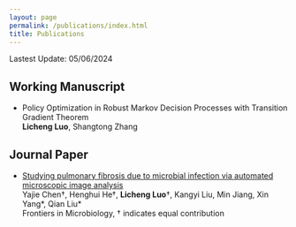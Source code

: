 ```yaml
---
layout: page
permalink: /publications/index.html
title: Publications
---
```


Lastest Update: 05/06/2024&nbsp; 

## Working Manuscript 

- Policy Optimization in Robust Markov Decision Processes with Transition Gradient Theorem
<br>**Licheng Luo**, Shangtong Zhang<br>

## Journal Paper

- [Studying pulmonary fibrosis due to microbial infection via automated microscopic image analysis](https://www.frontiersin.org/journals/microbiology/articles/10.3389/fmicb.2023.1176339/full)<br>Yajie Chen†, Henghui He†, **Licheng Luo**†, Kangyi Liu, Min Jiang, Xin Yang*, Qian Liu*<br>Frontiers in Microbiology, † indicates equal contribution<br>

